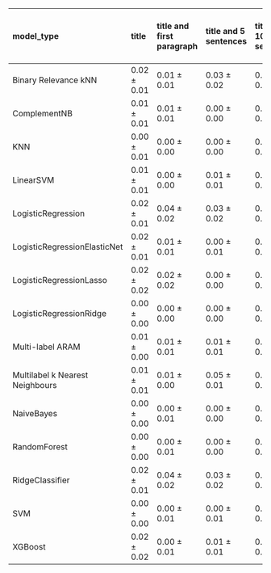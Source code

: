 | model_type                      | title           | title and first paragraph   | title and 5 sentences   | title and 10 sentences   | title and first sentence each paragraph   | raw text            |
|:--------------------------------|:----------------|:----------------------------|:------------------------|:-------------------------|:------------------------------------------|:--------------------|
| Binary Relevance kNN            | 0.02 $\pm$ 0.01 | 0.01 $\pm$ 0.01             | 0.03 $\pm$ 0.02         | 0.05 $\pm$ 0.01          | 0.03 $\pm$ 0.01                           | 0.03 $\pm$ 0.02     |
| ComplementNB                    | 0.01 $\pm$ 0.01 | 0.01 $\pm$ 0.01             | 0.00 $\pm$ 0.00         | 0.01 $\pm$ 0.01          | 0.02 $\pm$ 0.01                           | 0.05 $\pm$ 0.02     |
| KNN                             | 0.00 $\pm$ 0.01 | 0.00 $\pm$ 0.00             | 0.00 $\pm$ 0.00         | 0.01 $\pm$ 0.01          | 0.00 $\pm$ 0.00                           | 0.00 $\pm$ 0.00     |
| LinearSVM                       | 0.01 $\pm$ 0.01 | 0.00 $\pm$ 0.00             | 0.01 $\pm$ 0.01         | 0.01 $\pm$ 0.01          | 0.00 $\pm$ 0.01                           | 0.03 $\pm$ 0.01     |
| LogisticRegression              | 0.02 $\pm$ 0.01 | 0.04 $\pm$ 0.02             | 0.03 $\pm$ 0.02         | 0.01 $\pm$ 0.01          | 0.03 $\pm$ 0.02                           | 0.04 $\pm$ 0.01     |
| LogisticRegressionElasticNet    | 0.02 $\pm$ 0.01 | 0.01 $\pm$ 0.01             | 0.00 $\pm$ 0.01         | 0.01 $\pm$ 0.01          | 0.01 $\pm$ 0.01                           | 0.03 $\pm$ 0.01     |
| LogisticRegressionLasso         | 0.02 $\pm$ 0.02 | 0.02 $\pm$ 0.02             | 0.00 $\pm$ 0.00         | 0.00 $\pm$ 0.00          | 0.01 $\pm$ 0.01                           | 0.00 $\pm$ 0.00     |
| LogisticRegressionRidge         | 0.00 $\pm$ 0.00 | 0.00 $\pm$ 0.00             | 0.00 $\pm$ 0.00         | 0.00 $\pm$ 0.00          | 0.00 $\pm$ 0.01                           | 0.01 $\pm$ 0.01     |
| Multi-label ARAM                | 0.01 $\pm$ 0.00 | 0.01 $\pm$ 0.01             | 0.01 $\pm$ 0.01         | 0.00 $\pm$ 0.00          | 0.01 $\pm$ 0.01                           | 0.00 $\pm$ 0.00     |
| Multilabel k Nearest Neighbours | 0.01 $\pm$ 0.01 | 0.01 $\pm$ 0.00             | 0.05 $\pm$ 0.01         | 0.08 $\pm$ 0.04          | 0.06 $\pm$ 0.01                           | 0.08 $\pm$ 0.03     |
| NaiveBayes                      | 0.00 $\pm$ 0.00 | 0.00 $\pm$ 0.01             | 0.00 $\pm$ 0.00         | 0.01 $\pm$ 0.00          | 0.03 $\pm$ 0.02                           | 0.06 $\pm$ 0.03     |
| RandomForest                    | 0.00 $\pm$ 0.00 | 0.00 $\pm$ 0.01             | 0.00 $\pm$ 0.00         | 0.02 $\pm$ 0.01          | 0.03 $\pm$ 0.02                           | 0.03 $\pm$ 0.01     |
| RidgeClassifier                 | 0.02 $\pm$ 0.01 | 0.04 $\pm$ 0.02             | 0.03 $\pm$ 0.02         | 0.03 $\pm$ 0.01          | 0.05 $\pm$ 0.02                           | **0.09 $\pm$ 0.01** |
| SVM                             | 0.00 $\pm$ 0.00 | 0.00 $\pm$ 0.01             | 0.00 $\pm$ 0.01         | 0.00 $\pm$ 0.00          | 0.00 $\pm$ 0.00                           | 0.01 $\pm$ 0.01     |
| XGBoost                         | 0.02 $\pm$ 0.02 | 0.00 $\pm$ 0.01             | 0.01 $\pm$ 0.01         | 0.00 $\pm$ 0.01          | 0.01 $\pm$ 0.00                           | 0.01 $\pm$ 0.01     |